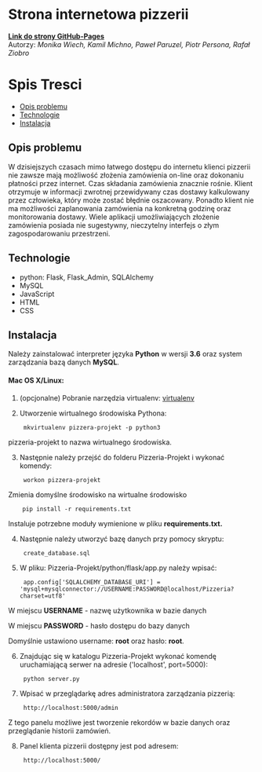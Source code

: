 # Strona internetowa pizzerii
[**Link do strony GitHub-Pages**](https://goo.gl/5HAqbw "Pizzeria")  
Autorzy: *Monika Wiech, Kamil Michno, Paweł Paruzel, Piotr Persona, Rafał Ziobro*

Spis Tresci
===========
* [Opis problemu](#opis-problemu)
* [Technologie](#technologie)
* [Instalacja](#Instalacja)


## Opis problemu

W dzisiejszych czasach mimo łatwego dostępu do internetu klienci pizzerii nie zawsze mają możliwość złożenia zamówienia on-line oraz dokonaniu płatności przez internet. Czas składania zamówienia znacznie rośnie. Klient otrzymuje w informacji zwrotnej przewidywany czas dostawy kalkulowany przez człowieka, który może zostać błędnie oszacowany. Ponadto klient nie ma możliwości zaplanowania zamówienia na konkretną godzinę oraz monitorowania dostawy.
Wiele aplikacji umożliwiających złożenie zamówienia posiada nie sugestywny, nieczytelny interfejs o złym zagospodarowaniu przestrzeni.


## Technologie

* python: Flask, Flask_Admin, SQLAlchemy
* MySQL
* JavaScript
* HTML
* CSS

## Instalacja

Należy zainstalować interpreter języka **Python** w wersji **3.6** oraz system zarządzania bazą danych **MySQL**.

#### Mac OS X/Linux:

1. (opcjonalne) Pobranie narzędzia virtualenv: [virtualenv](https://virtualenv.pypa.io/en/stable/installation/)

2. Utworzenie wirtualnego środowiska Pythona:

        mkvirtualenv pizzera-projekt -p python3

 pizzeria-projekt to nazwa wirtualnego środowiska.

3. Następnie należy przejść do folderu Pizzeria-Projekt i wykonać komendy:

        workon pizzera-projekt

 Zmienia domyślne środowisko na wirtualne środowisko

        pip install -r requirements.txt

 Instaluje potrzebne moduły wymienione w pliku **requirements.txt.**

4. Następnie należy utworzyć bazę danych przy pomocy skryptu:

        create_database.sql

5. W pliku: Pizzeria-Projekt/python/flask/app.py należy wpisać:

        app.config['SQLALCHEMY_DATABASE_URI'] = 'mysql+mysqlconnector://USERNAME:PASSWORD@localhost/Pizzeria?charset=utf8'

 W miejscu **USERNAME** - nazwę użytkownika w bazie danych

 W miejscu **PASSWORD** - hasło dostępu do bazy danych

 Domyślnie ustawiono username: **root** oraz hasło: **root**.

6. Znajdując się w katalogu Pizzeria-Projekt wykonać komendę uruchamiającą serwer na adresie ('localhost', port=5000):

        python server.py

7. Wpisać w przeglądarkę adres administratora zarządzania pizzerią:

        http://localhost:5000/admin

 Z tego panelu możliwe jest tworzenie rekordów w bazie danych oraz przeglądanie historii zamówień.

8. Panel klienta pizzerii dostępny jest pod adresem:

        http://localhost:5000/
